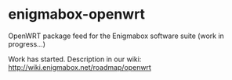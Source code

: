 enigmabox-openwrt
=================

OpenWRT package feed for the Enigmabox software suite (work in progress...)

Work has started. Description in our wiki: http://wiki.enigmabox.net/roadmap/openwrt
